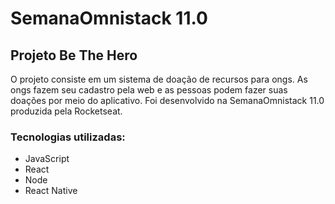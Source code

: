 # SemanaOmnistack 11.0
## Projeto Be The Hero
O projeto consiste em um sistema de doação de recursos para ongs. As ongs fazem seu cadastro pela web e as pessoas podem fazer suas doações por meio do aplicativo. Foi desenvolvido na SemanaOmnistack 11.0 produzida pela Rocketseat.

### Tecnologias utilizadas:
- JavaScript
- React
- Node
- React Native
